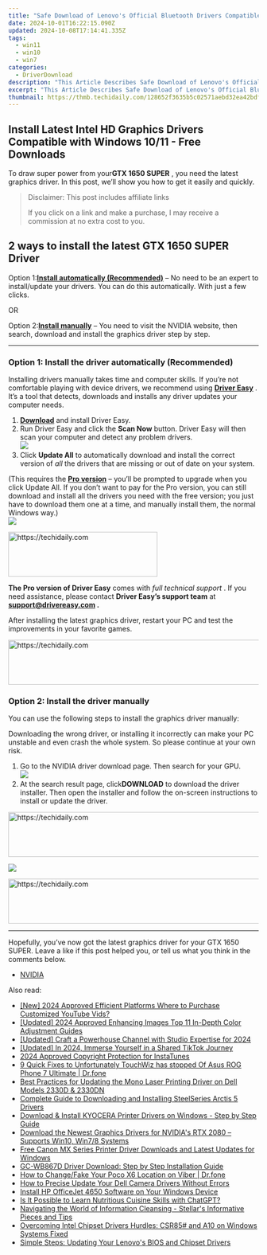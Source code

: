 ```yaml
---
title: "Safe Download of Lenovo's Official Bluetooth Drivers Compatible with Windows 7/10: Step-by-Step Guide"
date: 2024-10-01T16:22:15.090Z
updated: 2024-10-08T17:14:41.335Z
tags:
  - win11
  - win10
  - win7
categories:
  - DriverDownload
description: "This Article Describes Safe Download of Lenovo's Official Bluetooth Drivers Compatible with Windows 7/10: Step-by-Step Guide"
excerpt: "This Article Describes Safe Download of Lenovo's Official Bluetooth Drivers Compatible with Windows 7/10: Step-by-Step Guide"
thumbnail: https://thmb.techidaily.com/128652f3635b5c02571aebd32ea42bdf5de3d8228fe08a4a4993ce8bcc5b8b84.png
---
```


## Install Latest Intel HD Graphics Drivers Compatible with Windows 10/11 - Free Downloads

To draw super power from your**GTX 1650 SUPER** , you need the latest graphics driver. In this post, we’ll show you how to get it easily and quickly.

>  Disclaimer: This post includes affiliate links
>
>  If you click on a link and make a purchase, I may receive a commission at no extra cost to you.
>

## 2 ways to install the latest GTX 1650 SUPER Driver

 Option 1:[**Install automatically (Recommended)**](https://www.drivereasy.com/knowledge/download-update-gtx-1650-super-drivers-on-windows-10/#option1) – No need to be an expert to install/update your drivers. You can do this automatically. With just a few clicks.

OR

 Option 2:[**Install manually**](https://tools.techidaily.com/drivereasy/download/) – You need to visit the NVIDIA website, then search, download and install the graphics driver step by step.

---

### Option 1: Install the driver automatically (Recommended)

 Installing drivers manually takes time and computer skills. If you’re not comfortable playing with device drivers, we recommend using **[Driver Easy](https://tools.techidaily.com/drivereasy/download/)**  . It’s a tool that detects, downloads and installs any driver updates your computer needs.

1. **[Download](https://tools.techidaily.com/drivereasy/download/)** [](https://tools.techidaily.com/drivereasy/download/) and install Driver Easy.
2. Run Driver Easy and click the **Scan Now** button. Driver Easy will then scan your computer and detect any problem drivers.  
![](https://images.drivereasy.com/wp-content/uploads/2020/11/Scan-now-1.jpg)
3. Click **Update All** to automatically download and install the correct version of _all_ the drivers that are missing or out of date on your system.  

 (This requires the **[Pro version](https://tools.techidaily.com/drivereasy/download/)**  – you’ll be prompted to upgrade when you click Update All. If you don’t want to pay for the Pro version, you can still download and install all the drivers you need with the free version; you just have to download them one at a time, and manually install them, the normal Windows way.)  
![](https://images.drivereasy.com/wp-content/uploads/2021/04/1650-super-de-update-all-1.jpg)

<!-- affiliate ads begin -->
<a href="https://aidotcom.pxf.io/c/5597632/2129042/19576" target="_top" id="2129042">
  <img src="//a.impactradius-go.com/display-ad/19576-2129042" border="0" alt="https://techidaily.com" width="300" height="90"/>
</a>
<img height="0" width="0" src="https://aidotcom.pxf.io/i/5597632/2129042/19576" style="position:absolute;visibility:hidden;" border="0" />
<!-- affiliate ads end -->

**The Pro version of Driver Easy** comes with _full technical support_ . If you need assistance, please contact **Driver Easy’s support team** at **[support@drivereasy.com](https://tools.techidaily.com/drivereasy/download/) .**

 After installing the latest graphics driver, restart your PC and test the improvements in your favorite games.

<!-- affiliate ads begin -->
<a href="https://aligracehair.sjv.io/c/5597632/2012420/19272" target="_top" id="2012420">
  <img src="//a.impactradius-go.com/display-ad/19272-2012420" border="0" alt="https://techidaily.com" width="728" height="90"/>
</a>
<img height="0" width="0" src="https://aligracehair.sjv.io/i/5597632/2012420/19272" style="position:absolute;visibility:hidden;" border="0" />
<!-- affiliate ads end -->

### Option 2: Install the driver manually

You can use the following steps to install the graphics driver manually:

 Downloading the wrong driver, or installing it incorrectly can make your PC unstable and even crash the whole system. So please continue at your own risk.

1. Go to the NVIDIA driver download page. Then search for your GPU.  
![](https://images.drivereasy.com/wp-content/uploads/2021/04/1650-super-manually-1.jpg)
2. At the search result page, click**DOWNLOAD** to download the driver installer. Then open the installer and follow the on-screen instructions to install or update the driver.  

<!-- affiliate ads begin -->
<a href="https://appsumo.8odi.net/c/5597632/2043594/7443" target="_top" id="2043594">
  <img src="//a.impactradius-go.com/display-ad/7443-2043594" border="0" alt="https://techidaily.com" width="728" height="90"/>
</a>
<img height="0" width="0" src="https://appsumo.8odi.net/i/5597632/2043594/7443" style="position:absolute;visibility:hidden;" border="0" />
<!-- affiliate ads end -->

![](https://images.drivereasy.com/wp-content/uploads/2021/04/1650-super-manually-2.jpg)

<!-- affiliate ads begin -->
<a href="https://aligracehair.sjv.io/c/5597632/2080333/19272" target="_top" id="2080333">
  <img src="//a.impactradius-go.com/display-ad/19272-2080333" border="0" alt="https://techidaily.com" width="728" height="90"/>
</a>
<img height="0" width="0" src="https://aligracehair.sjv.io/i/5597632/2080333/19272" style="position:absolute;visibility:hidden;" border="0" />
<!-- affiliate ads end -->

---

 Hopefully, you’ve now got the latest graphics driver for your GTX 1650 SUPER. Leave a like if this post helped you, or tell us what you think in the comments below.

* [NVIDIA](https://tools.techidaily.com/drivereasy/download/)

<ins class="adsbygoogle"
     style="display:block"
     data-ad-format="autorelaxed"
     data-ad-client="ca-pub-7571918770474297"
     data-ad-slot="1223367746"></ins>

<ins class="adsbygoogle"
     style="display:block"
     data-ad-client="ca-pub-7571918770474297"
     data-ad-slot="8358498916"
     data-ad-format="auto"
     data-full-width-responsive="true"></ins>

<span class="atpl-alsoreadstyle">Also read:</span>
<div><ul>
<li><a href="https://fox-boxes.techidaily.com/new-2024-approved-efficient-platforms-where-to-purchase-customized-youtube-vids/"><u>[New] 2024 Approved Efficient Platforms Where to Purchase Customized YouTube Vids?</u></a></li>
<li><a href="https://fox-cloud.techidaily.com/updated-2024-approved-enhancing-images-top-11-in-depth-color-adjustment-guides/"><u>[Updated] 2024 Approved Enhancing Images Top 11 In-Depth Color Adjustment Guides</u></a></li>
<li><a href="https://facebook-video-footage.techidaily.com/updated-craft-a-powerhouse-channel-with-studio-expertise-for-2024/"><u>[Updated] Craft a Powerhouse Channel with Studio Expertise for 2024</u></a></li>
<li><a href="https://tiktok-clips.techidaily.com/updated-in-2024-immerse-yourself-in-a-shared-tiktok-journey/"><u>[Updated] In 2024, Immerse Yourself in a Shared TikTok Journey</u></a></li>
<li><a href="https://instagram-video-recordings.techidaily.com/2024-approved-copyright-protection-for-instatunes/"><u>2024 Approved Copyright Protection for InstaTunes</u></a></li>
<li><a href="https://howto.techidaily.com/9-quick-fixes-to-unfortunately-touchwiz-has-stopped-of-asus-rog-phone-7-ultimate-drfone-by-drfone-fix-android-problems-fix-android-problems/"><u>9 Quick Fixes to Unfortunately TouchWiz has stopped Of Asus ROG Phone 7 Ultimate | Dr.fone</u></a></li>
<li><a href="https://win-amazing.techidaily.com/best-practices-for-updating-the-mono-laser-printing-driver-on-dell-models-2330d-and-2330dn/"><u>Best Practices for Updating the Mono Laser Printing Driver on Dell Models 2330D & 2330DN</u></a></li>
<li><a href="https://win-amazing.techidaily.com/complete-guide-to-downloading-and-installing-steelseries-arctis-5-drivers/"><u>Complete Guide to Downloading and Installing SteelSeries Arctis 5 Drivers</u></a></li>
<li><a href="https://win-amazing.techidaily.com/1722963514303-download-and-install-kyocera-printer-drivers-on-windows-step-by-step-guide/"><u>Download & Install KYOCERA Printer Drivers on Windows - Step by Step Guide</u></a></li>
<li><a href="https://win-amazing.techidaily.com/download-the-newest-graphics-drivers-for-nvidias-rtx-2080-supports-win10-win78-systems/"><u>Download the Newest Graphics Drivers for NVIDIA's RTX 2080 – Supports Win10, Win7/8 Systems</u></a></li>
<li><a href="https://win-amazing.techidaily.com/free-canon-mx-series-printer-driver-downloads-and-latest-updates-for-windows/"><u>Free Canon MX Series Printer Driver Downloads and Latest Updates for Windows</u></a></li>
<li><a href="https://win-amazing.techidaily.com/gc-wb867d-driver-download-step-by-step-installation-guide/"><u>GC-WB867D Driver Download: Step by Step Installation Guide</u></a></li>
<li><a href="https://location-social.techidaily.com/how-to-changefake-your-poco-x6-location-on-viber-drfone-by-drfone-virtual-android/"><u>How to Change/Fake Your Poco X6 Location on Viber | Dr.fone</u></a></li>
<li><a href="https://win-amazing.techidaily.com/how-to-precise-update-your-dell-camera-drivers-without-errors/"><u>How to Precise Update Your Dell Camera Drivers Without Errors</u></a></li>
<li><a href="https://win-amazing.techidaily.com/install-hp-officejet-4650-software-on-your-windows-device/"><u>Install HP OfficeJet 4650 Software on Your Windows Device</u></a></li>
<li><a href="https://tech-revival.techidaily.com/is-it-possible-to-learn-nutritious-cuisine-skills-with-chatgpt/"><u>Is It Possible to Learn Nutritious Cuisine Skills with ChatGPT?</u></a></li>
<li><a href="https://data-safeguard.techidaily.com/navigating-the-world-of-information-cleansing-stellars-informative-pieces-and-tips/"><u>Navigating the World of Information Cleansing - Stellar's Informative Pieces and Tips</u></a></li>
<li><a href="https://driver-download.techidaily.com/overcoming-intel-chipset-drivers-hurdles-csr85-and-a10-on-windows-systems-fixed/"><u>Overcoming Intel Chipset Drivers Hurdles: CSR85# and A10 on Windows Systems Fixed</u></a></li>
<li><a href="https://win-amazing.techidaily.com/simple-steps-updating-your-lenovos-bios-and-chipset-drivers/"><u>Simple Steps: Updating Your Lenovo's BIOS and Chipset Drivers</u></a></li>
</ul></div>

